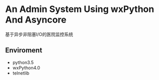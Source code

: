 # An Admin System Using wxPython And Asyncore
基于异步非阻塞I/O的医院监控系统
</br>
## Enviroment
- python3.5
- wxPython4.0
- telnetlib

